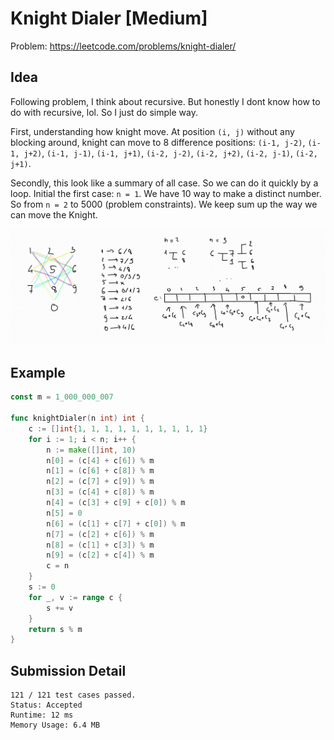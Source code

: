 # Knight Dialer [Medium]

Problem: https://leetcode.com/problems/knight-dialer/

## Idea

Following problem, I think about recursive. But honestly I dont know how to do
with recursive, lol. So I just do simple way.

First, understanding how knight move. At position `(i, j)` without any blocking
around, knight can move to 8 difference positions: `(i-1, j-2)`, `(i-1, j+2)`,
`(i-1, j-1)`, `(i-1, j+1)`, `(i-2, j-2)`, `(i-2, j+2)`, `(i-2, j-1)`,
`(i-2, j+1)`.

Secondly, this look like a summary of all case. So we can do it quickly by a
loop. Initial the first case: `n = 1`. We have 10 way to make a distinct number.
So from `n = 2` to 5000 (problem constraints). We keep sum up the way we can
move the Knight.

![Explain](./knight-dealer.png)

## Example

```go
const m = 1_000_000_007

func knightDialer(n int) int {
	c := []int{1, 1, 1, 1, 1, 1, 1, 1, 1, 1}
	for i := 1; i < n; i++ {
		n := make([]int, 10)
		n[0] = (c[4] + c[6]) % m
		n[1] = (c[6] + c[8]) % m
		n[2] = (c[7] + c[9]) % m
		n[3] = (c[4] + c[8]) % m
		n[4] = (c[3] + c[9] + c[0]) % m
		n[5] = 0
		n[6] = (c[1] + c[7] + c[0]) % m
		n[7] = (c[2] + c[6]) % m
		n[8] = (c[1] + c[3]) % m
		n[9] = (c[2] + c[4]) % m
		c = n
	}
	s := 0
	for _, v := range c {
		s += v
	}
	return s % m
}
```

## Submission Detail

```
121 / 121 test cases passed.
Status: Accepted
Runtime: 12 ms
Memory Usage: 6.4 MB
```
